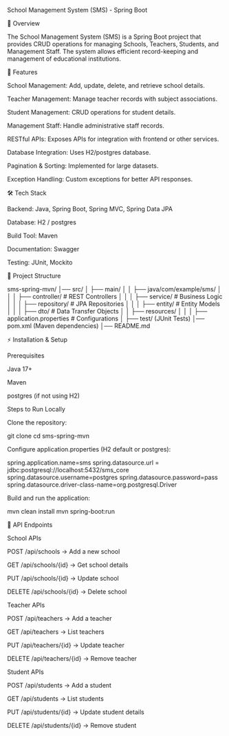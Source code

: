 School Management System (SMS) - Spring Boot

📌 Overview

The School Management System (SMS) is a Spring Boot project that provides CRUD operations for managing Schools, Teachers, Students, and Management Staff. The system allows efficient record-keeping and management of educational institutions.

🚀 Features

School Management: Add, update, delete, and retrieve school details.

Teacher Management: Manage teacher records with subject associations.

Student Management: CRUD operations for student details.

Management Staff: Handle administrative staff records.

RESTful APIs: Exposes APIs for integration with frontend or other services.

Database Integration: Uses H2/postgres database.

Pagination & Sorting: Implemented for large datasets.

Exception Handling: Custom exceptions for better API responses.

🛠️ Tech Stack

Backend: Java, Spring Boot, Spring MVC, Spring Data JPA

Database: H2 / postgres

Build Tool: Maven

Documentation: Swagger

Testing: JUnit, Mockito

📂 Project Structure

sms-spring-mvn/
│── src/
│   ├── main/
│   │   ├── java/com/example/sms/
│   │   │   ├── controller/   # REST Controllers
│   │   │   ├── service/      # Business Logic
│   │   │   ├── repository/   # JPA Repositories
│   │   │   ├── entity/       # Entity Models
│   │   │   ├── dto/          # Data Transfer Objects
│   │   ├── resources/
│   │   │   ├── application.properties # Configurations
│   ├── test/ (JUnit Tests)
│── pom.xml (Maven dependencies)
│── README.md

⚡ Installation & Setup

Prerequisites

Java 17+

Maven

postgres (if not using H2)

Steps to Run Locally

Clone the repository:

git clone <repo-url>
cd sms-spring-mvn

Configure application.properties (H2 default or postgres):

spring.application.name=sms
spring.datasource.url = jdbc:postgresql://localhost:5432/sms_core
spring.datasource.username=postgres
spring.datasource.password=pass
spring.datasource.driver-class-name=org.postgresql.Driver

Build and run the application:

mvn clean install
mvn spring-boot:run


📡 API Endpoints

School APIs

POST /api/schools → Add a new school

GET /api/schools/{id} → Get school details

PUT /api/schools/{id} → Update school

DELETE /api/schools/{id} → Delete school

Teacher APIs

POST /api/teachers → Add a teacher

GET /api/teachers → List teachers

PUT /api/teachers/{id} → Update teacher

DELETE /api/teachers/{id} → Remove teacher

Student APIs

POST /api/students → Add a student

GET /api/students → List students

PUT /api/students/{id} → Update student details

DELETE /api/students/{id} → Remove student


